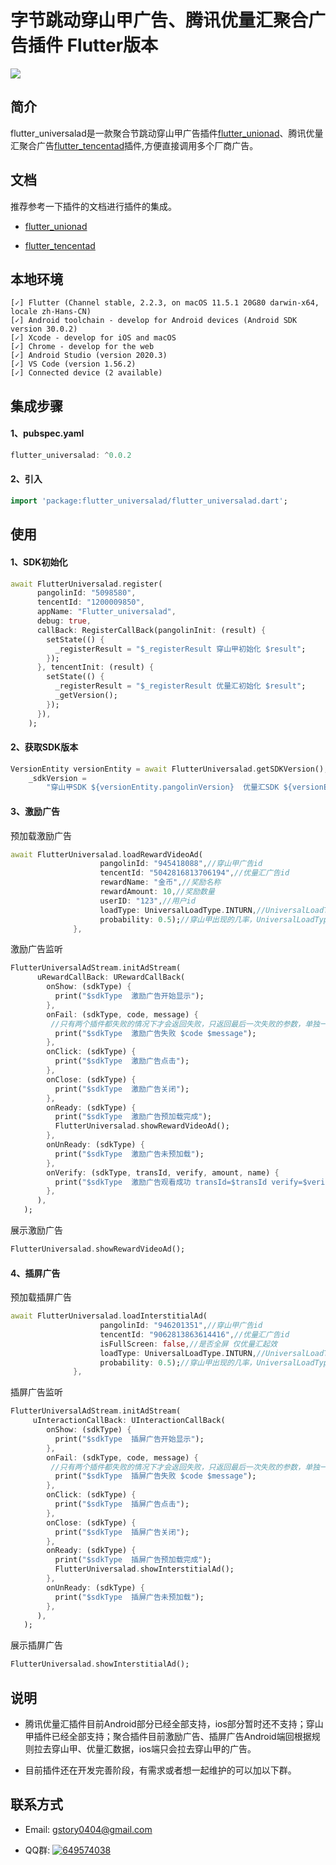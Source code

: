 # 字节跳动穿山甲广告、腾讯优量汇聚合广告插件 Flutter版本

<p>
<a href="https://pub.flutter-io.cn/packages/flutter_universalad"><img src=https://img.shields.io/badge/flutter_universalad-v0.0.2-success></a>
</p>

## 简介
  flutter_universalad是一款聚合节跳动穿山甲广告插件[flutter_unionad](https://github.com/gstory0404/flutter_unionad)、腾讯优量汇聚合广告[flutter_tencentad](https://github.com/gstory0404/flutter_tencentad)插件,方便直接调用多个厂商广告。
  
## 文档

推荐参考一下插件的文档进行插件的集成。

* [flutter_unionad](https://github.com/gstory0404/flutter_unionad)

* [flutter_tencentad](https://github.com/gstory0404/flutter_tencentad)

## 本地环境
```
[✓] Flutter (Channel stable, 2.2.3, on macOS 11.5.1 20G80 darwin-x64, locale zh-Hans-CN)
[✓] Android toolchain - develop for Android devices (Android SDK version 30.0.2)
[✓] Xcode - develop for iOS and macOS
[✓] Chrome - develop for the web
[✓] Android Studio (version 2020.3)
[✓] VS Code (version 1.56.2)
[✓] Connected device (2 available)

```

## 集成步骤
#### 1、pubspec.yaml
```Dart
flutter_universalad: ^0.0.2
```
  
#### 2、引入
```Dart
import 'package:flutter_universalad/flutter_universalad.dart';
```

## 使用

#### 1、SDK初始化

```Dart
await FlutterUniversalad.register(
      pangolinId: "5098580",
      tencentId: "1200009850",
      appName: "Flutter_universalad",
      debug: true,
      callBack: RegisterCallBack(pangolinInit: (result) {
        setState(() {
          _registerResult = "$_registerResult 穿山甲初始化 $result";
        });
      }, tencentInit: (result) {
        setState(() {
          _registerResult = "$_registerResult 优量汇初始化 $result";
          _getVersion();
        });
      }),
    );

```

#### 2、获取SDK版本
```Dart
VersionEntity versionEntity = await FlutterUniversalad.getSDKVersion();
    _sdkVersion =
        "穿山甲SDK ${versionEntity.pangolinVersion}  优量汇SDK ${versionEntity.tencentVersion}";
```

#### 3、激励广告

预加载激励广告

```dart
await FlutterUniversalad.loadRewardVideoAd(
                    pangolinId: "945418088",//穿山甲广告id
                    tencentId: "5042816813706194",//优量汇广告id
                    rewardName: "金币",//奖励名称
                    rewardAmount: 10,//奖励数量
                    userID: "123",//用户id
                    loadType: UniversalLoadType.INTURN,//UniversalLoadType.INTURN 交替拉取广告，UniversalLoadType.RANDOWM 完全随机拉去广告
                    probability: 0.5);//穿山甲出现的几率，UniversalLoadType.RANDOWM 起效，「0-1取值，0为不出现 1必出现」
              },
```

激励广告监听

```dart
FlutterUniversalAdStream.initAdStream(
      uRewardCallBack: URewardCallBack(
        onShow: (sdkType) {
          print("$sdkType  激励广告开始显示");
        },
        onFail: (sdkType, code, message) {
         //只有两个插件都失败的情况下才会返回失败，只返回最后一次失败的参数，单独一个失败，会保底去拉取另一个sdk广告
          print("$sdkType  激励广告失败 $code $message");
        },
        onClick: (sdkType) {
          print("$sdkType  激励广告点击");
        },
        onClose: (sdkType) {
          print("$sdkType  激励广告关闭");
        },
        onReady: (sdkType) {
          print("$sdkType  激励广告预加载完成");
          FlutterUniversalad.showRewardVideoAd();
        },
        onUnReady: (sdkType) {
          print("$sdkType  激励广告未预加载");
        },
        onVerify: (sdkType, transId, verify, amount, name) {
          print("$sdkType  激励广告观看成功 transId=$transId verify=$verify amount=$amount name=$name");
        },
      ),
   );
```
展示激励广告
```dart
FlutterUniversalad.showRewardVideoAd();
```

#### 4、插屏广告

预加载插屏广告

```dart
await FlutterUniversalad.loadInterstitialAd(
                    pangolinId: "946201351",//穿山甲广告id
                    tencentId: "9062813863614416",//优量汇广告id
                    isFullScreen: false,//是否全屏 仅优量汇起效
                    loadType: UniversalLoadType.INTURN,//UniversalLoadType.INTURN 交替拉取广告，UniversalLoadType.RANDOWM 完全随机拉去广告
                    probability: 0.5);//穿山甲出现的几率，UniversalLoadType.RANDOWM 起效，「0-1取值，0为不出现 1必出现」
              },
```

插屏广告监听

```dart
FlutterUniversalAdStream.initAdStream(
     uInteractionCallBack: UInteractionCallBack(
        onShow: (sdkType) {
          print("$sdkType  插屏广告开始显示");
        },
        onFail: (sdkType, code, message) {
         //只有两个插件都失败的情况下才会返回失败，只返回最后一次失败的参数，单独一个失败，会保底去拉取另一个sdk广告
          print("$sdkType  插屏广告失败 $code $message");
        },
        onClick: (sdkType) {
          print("$sdkType  插屏广告点击");
        },
        onClose: (sdkType) {
          print("$sdkType  插屏广告关闭");
        },
        onReady: (sdkType) {
          print("$sdkType  插屏广告预加载完成");
          FlutterUniversalad.showInterstitialAd();
        },
        onUnReady: (sdkType) {
          print("$sdkType  插屏广告未预加载");
        },
      ),
   );
```
展示插屏广告
```dart
FlutterUniversalad.showInterstitialAd();
```

## 说明

* 腾讯优量汇插件目前Android部分已经全部支持，ios部分暂时还不支持；穿山甲插件已经全部支持；聚合插件目前激励广告、插屏广告Android端回根据规则拉去穿山甲、优量汇数据，ios端只会拉去穿山甲的广告。

* 目前插件还在开发完善阶段，有需求或者想一起维护的可以加以下群。

## 联系方式
* Email: gstory0404@gmail.com

* QQ群: <a target="_blank" href="https://qm.qq.com/cgi-bin/qm/qr?k=4j2_yF1-pMl58y16zvLCFFT2HEmLf6vQ&jump_from=webapi"><img border="0" src="//pub.idqqimg.com/wpa/images/group.png" alt="649574038" title="flutter交流"></a>

